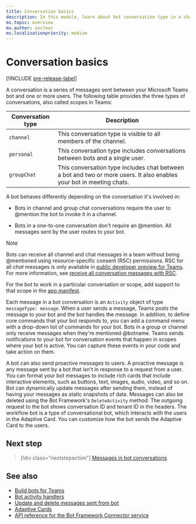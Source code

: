 ```yaml
---
title: Conversation basics
description: In this module, learn about bot conversation type in a channel, personal chat, and a group chat scopes in Microsoft Teams.
ms.topic: overview
ms.author: anclear
ms.localizationpriority: medium
---
```


# Conversation basics

[!INCLUDE [pre-release-label](~/includes/v4-to-v3-pointer-bots.md)]

A conversation is a series of messages sent between your Microsoft Teams bot and one or more users. The following table provides the three types of conversations, also called scopes in Teams:

| Conversation type | Description |
| ------- | ----------- |
| `channel` | This conversation type is visible to all members of the channel. |
| `personal` | This conversation type includes conversations between bots and a single user. |
| `groupChat` | This conversation type includes chat between a bot and two or more users. It also enables your bot in meeting chats. |

A bot behaves differently depending on the conversation it's involved in:

* Bots in channel and group chat conversations require the user to @mention the bot to invoke it in a channel.

* Bots in a one-to-one conversation don't require an @mention. All messages sent by the user routes to your bot.

> [!NOTE]
> Bots can receive all channel and chat messages in a team without being @mentioned using resource-specific consent (RSC) permissions. RSC for all *chat* messages is only available in [public developer preview for Teams](../../../resources/dev-preview/developer-preview-intro.md). For more information, see [receive all conversation messages with RSC](channel-messages-with-rsc.md).

For the bot to work in a particular conversation or scope, add support to that scope in the [app manifest](~/resources/schema/manifest-schema.md).

Each message in a bot conversation is an `Activity` object of type `messageType: message`. When a user sends a message, Teams posts the message to your bot and the bot handles the message. In addition, to define core commands that your bot responds to, you can add a command menu with a drop-down list of commands for your bot. Bots in a group or channel only receive messages when they're mentioned @botname. Teams sends notifications to your bot for conversation events that happen in scopes where your bot is active. You can capture these events in your code and take action on them.

A bot can also send proactive messages to users. A proactive message is any message sent by a bot that isn't in response to a request from a user. You can format your bot messages to include rich cards that include interactive elements, such as buttons, text, images, audio, video, and so on. Bot can dynamically update messages after sending them, instead of having your messages as static snapshots of data. Messages can also be deleted using the Bot Framework's `DeleteActivity` method. The outgoing request to the bot shows conversation ID and tenant ID in the headers. The workflow bot is a type of conversational bot, which interacts with the users in the Adaptive Card. You can customize how the bot sends the Adaptive Card to the users.

## Next step

> [!div class="nextstepaction"]
> [Messages in bot conversations](~/bots/how-to/conversations/conversation-messages.md)

## See also

* [Build bots for Teams](../../what-are-bots.md)
* [Bot activity handlers](../../bot-basics.md)
* [Update and delete messages sent from bot](../update-and-delete-bot-messages.md)
* [Adaptive Cards](../../../task-modules-and-cards/cards/people-picker.md)
* [API reference for the Bot Framework Connector service](/azure/bot-service/rest-api/bot-framework-rest-connector-api-reference)
